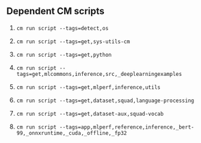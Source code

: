 
## Dependent CM scripts



1.  `cm run script --tags=detect,os`


2.  `cm run script --tags=get,sys-utils-cm`


3.  `cm run script --tags=get,python`


4.  `cm run script --tags=get,mlcommons,inference,src,_deeplearningexamples`


5.  `cm run script --tags=get,mlperf,inference,utils`


6.  `cm run script --tags=get,dataset,squad,language-processing`


7.  `cm run script --tags=get,dataset-aux,squad-vocab`


8.  `cm run script --tags=app,mlperf,reference,inference,_bert-99,_onnxruntime,_cuda,_offline,_fp32`
